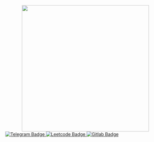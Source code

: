 <div id="header" align="center">
  <img src="https://media.giphy.com/media/fnGW68IaBf6MsWepNS/giphy.gif" width="400"/>
</div>

<div id="badges">
  <a href="https://t.me/@Timurkassss">
    <img src=https://img.shields.io/badge/Telegram-blue?logo=Telegram&logoColor=white&style=for-the-badge alt="Telegram Badge"/>
  </a>
  <a href="your-linkedin-URL">
    <img src=https://img.shields.io/badge/Leetcode-black?logo=Leetcode&logoColor=orange&style=for-the-badge alt="Leetcode Badge"/>
  </a>
  <a href="your-linkedin-URL">
    <img src=https://img.shields.io/badge/Gitlab-purple?logo=Gitlab&logoColor=orange&style=for-the-badge alt="Gitlab Badge"/>
  </a>  
</div>
